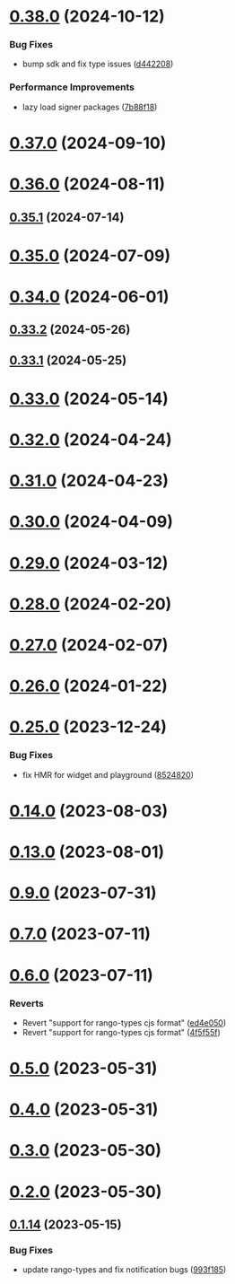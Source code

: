 # [0.38.0](https://github.com/rango-exchange/rango-client/compare/provider-trustwallet@0.37.0...provider-trustwallet@0.38.0) (2024-10-12)


### Bug Fixes

* bump sdk and fix type issues ([d442208](https://github.com/rango-exchange/rango-client/commit/d4422083bf5dd27d5f509ce1db7f9560d05428c8))


### Performance Improvements

* lazy load signer packages ([7b88f18](https://github.com/rango-exchange/rango-client/commit/7b88f1834f7b29b4b81ab6c81a07bb88e8ccf55c))



# [0.37.0](https://github.com/rango-exchange/rango-client/compare/provider-trustwallet@0.36.0...provider-trustwallet@0.37.0) (2024-09-10)



# [0.36.0](https://github.com/rango-exchange/rango-client/compare/provider-trustwallet@0.35.1...provider-trustwallet@0.36.0) (2024-08-11)



## [0.35.1](https://github.com/rango-exchange/rango-client/compare/provider-trustwallet@0.35.0...provider-trustwallet@0.35.1) (2024-07-14)



# [0.35.0](https://github.com/rango-exchange/rango-client/compare/provider-trustwallet@0.33.2...provider-trustwallet@0.35.0) (2024-07-09)



# [0.34.0](https://github.com/rango-exchange/rango-client/compare/provider-trustwallet@0.33.2...provider-trustwallet@0.34.0) (2024-06-01)



## [0.33.2](https://github.com/rango-exchange/rango-client/compare/provider-trustwallet@0.33.1...provider-trustwallet@0.33.2) (2024-05-26)



## [0.33.1](https://github.com/rango-exchange/rango-client/compare/provider-trustwallet@0.33.0...provider-trustwallet@0.33.1) (2024-05-25)



# [0.33.0](https://github.com/rango-exchange/rango-client/compare/provider-trustwallet@0.32.0...provider-trustwallet@0.33.0) (2024-05-14)



# [0.32.0](https://github.com/rango-exchange/rango-client/compare/provider-trustwallet@0.31.0...provider-trustwallet@0.32.0) (2024-04-24)



# [0.31.0](https://github.com/rango-exchange/rango-client/compare/provider-trustwallet@0.30.0...provider-trustwallet@0.31.0) (2024-04-23)



# [0.30.0](https://github.com/rango-exchange/rango-client/compare/provider-trustwallet@0.29.0...provider-trustwallet@0.30.0) (2024-04-09)



# [0.29.0](https://github.com/rango-exchange/rango-client/compare/provider-trustwallet@0.28.0...provider-trustwallet@0.29.0) (2024-03-12)



# [0.28.0](https://github.com/rango-exchange/rango-client/compare/provider-trustwallet@0.27.0...provider-trustwallet@0.28.0) (2024-02-20)



# [0.27.0](https://github.com/rango-exchange/rango-client/compare/provider-trustwallet@0.26.0...provider-trustwallet@0.27.0) (2024-02-07)



# [0.26.0](https://github.com/rango-exchange/rango-client/compare/provider-trustwallet@0.25.0...provider-trustwallet@0.26.0) (2024-01-22)



# [0.25.0](https://github.com/rango-exchange/rango-client/compare/provider-trustwallet@0.23.0...provider-trustwallet@0.25.0) (2023-12-24)


### Bug Fixes

* fix HMR for widget and playground ([8524820](https://github.com/rango-exchange/rango-client/commit/8524820f10cf0b8921f3db0c4f620ff98daa4103))



# [0.14.0](https://github.com/rango-exchange/rango-client/compare/provider-trustwallet@0.13.0...provider-trustwallet@0.14.0) (2023-08-03)



# [0.13.0](https://github.com/rango-exchange/rango-client/compare/provider-trustwallet@0.12.0...provider-trustwallet@0.13.0) (2023-08-01)



# [0.9.0](https://github.com/rango-exchange/rango-client/compare/provider-trustwallet@0.8.0...provider-trustwallet@0.9.0) (2023-07-31)



# [0.7.0](https://github.com/rango-exchange/rango-client/compare/provider-trustwallet@0.6.0...provider-trustwallet@0.7.0) (2023-07-11)



# [0.6.0](https://github.com/rango-exchange/rango-client/compare/provider-trustwallet@0.5.0...provider-trustwallet@0.6.0) (2023-07-11)


### Reverts

* Revert "support for rango-types cjs format" ([ed4e050](https://github.com/rango-exchange/rango-client/commit/ed4e050bfc0dcde7aeffa6b0d73b02080a5721eb))
* Revert "support for rango-types cjs format" ([4f5f55f](https://github.com/rango-exchange/rango-client/commit/4f5f55f96e8daa329588b932b19c291c30f339c4))



# [0.5.0](https://github.com/rango-exchange/rango-client/compare/provider-trustwallet@0.4.0...provider-trustwallet@0.5.0) (2023-05-31)



# [0.4.0](https://github.com/rango-exchange/rango-client/compare/provider-trustwallet@0.3.0...provider-trustwallet@0.4.0) (2023-05-31)



# [0.3.0](https://github.com/rango-exchange/rango-client/compare/provider-trustwallet@0.2.0...provider-trustwallet@0.3.0) (2023-05-30)



# [0.2.0](https://github.com/rango-exchange/rango-client/compare/provider-trustwallet@0.1.15...provider-trustwallet@0.2.0) (2023-05-30)



## [0.1.14](https://github.com/rango-exchange/rango-client/compare/provider-trustwallet@0.1.13...provider-trustwallet@0.1.14) (2023-05-15)


### Bug Fixes

* update rango-types and fix notification bugs ([993f185](https://github.com/rango-exchange/rango-client/commit/993f185e0b8c5e5e15a2c65ba2d85d1f9c8daa90))



